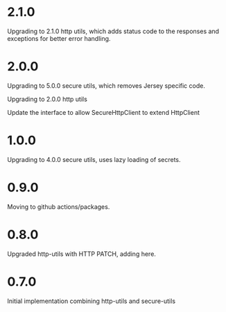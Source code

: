 # 2.1.0

Upgrading to 2.1.0 http utils, which adds status code to the responses and exceptions for better error handling.

# 2.0.0

Upgrading to 5.0.0 secure utils, which removes Jersey specific code.

Upgrading to 2.0.0 http utils

Update the interface to allow SecureHttpClient to extend HttpClient

# 1.0.0

Upgrading to 4.0.0 secure utils, uses lazy loading of secrets.

# 0.9.0

Moving to github actions/packages.

# 0.8.0

Upgraded http-utils with HTTP PATCH, adding here.

# 0.7.0

Initial implementation combining http-utils and secure-utils

